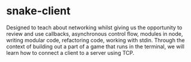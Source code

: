 # snake-client
Designed to teach about networking whilst giving us the opportunity to review and use callbacks, asynchronous control flow, modules in node, writing modular code, refactoring code, working with stdin. Through the context of building out a part of a game that runs in the terminal, we will learn how to connect a client to a server using TCP.

